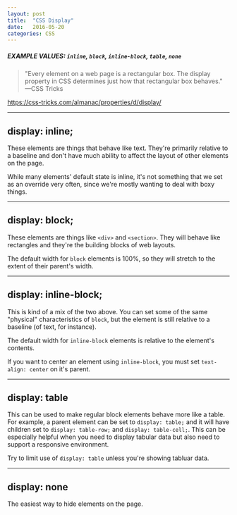 ```yaml
---
layout: post
title:  "CSS Display"
date:   2016-05-20
categories: CSS
---
```


##### EXAMPLE VALUES: `inline`, `block`, `inline-block`, `table`, `none`

> "Every element on a web page is a rectangular box. The display property in CSS determines just how that rectangular box behaves." &mdash;CSS Tricks

<https://css-tricks.com/almanac/properties/d/display/>

---

## display: inline;

These elements are things that behave like text. They're primarily relative to a baseline and don't have much ability to affect the layout of other elements on the page.

While many elements' default state is inline, it's not something that we set as an override very often, since we're mostly wanting to deal with boxy things.

---

## display: block;

These elements are things like `<div>` and `<section>`. They will behave like rectangles and they're the building blocks of web layouts.

The default width for `block` elements is 100%, so they will stretch to the extent of their parent's width.

---

## display: inline-block;

This is kind of a mix of the two above. You can set some of the same "physical" characteristics of `block`, but the element is still relative to a baseline (of text, for instance).

The default width for `inline-block` elements is relative to the element's contents.

If you want to center an element using `inline-block`, you must set `text-align: center` on it's parent.

---

## display: table

This can be used to make regular block elements behave more like a table. For example, a parent element can be set to `display: table;` and it will have children set to `display: table-row;` and `display: table-cell;`. This can be especially helpful when you need to display tabular data but also need to support a responsive environment.

Try to limit use of `display: table` unless you're showing tabluar data.

---

## display: none

The easiest way to hide elements on the page.